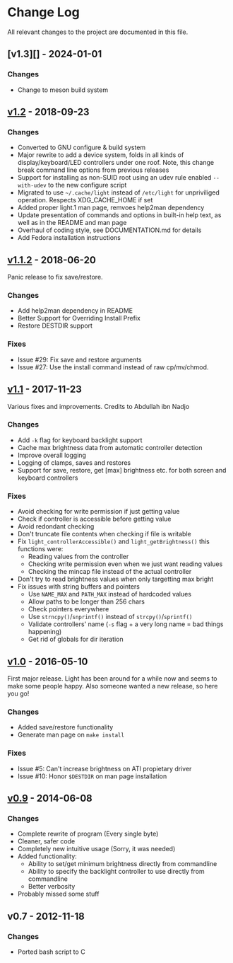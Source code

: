 Change Log
==========

All relevant changes to the project are documented in this file.


[v1.3][] - 2024-01-01
---------------------

### Changes
- Change to meson build system


[v1.2][] - 2018-09-23
---------------------

### Changes
- Converted to GNU configure & build system
- Major rewrite to add a device system, folds in all kinds of
  display/keyboard/LED controllers under one roof.  Note, this
  change break command line options from previous releases
- Support for installing as non-SUID root using an udev rule
  enabled `--with-udev` to the new configure script
- Migrated to use `~/.cache/light` instead of `/etc/light` for
  unpriviliged operation.  Respects XDG_CACHE_HOME if set
- Added proper light.1 man page, remvoes help2man dependency
- Update presentation of commands and options in built-in help text,
  as well as in the README and man page
- Overhaul of coding style, see DOCUMENTATION.md for details
- Add Fedora installation instructions


[v1.1.2][] - 2018-06-20
-----------------------

Panic release to fix save/restore.

### Changes
- Add help2man dependency in README
- Better Support for Overriding Install Prefix
- Restore DESTDIR support

### Fixes
- Issue #29: Fix save and restore arguments
- Issue #27: Use the install command instead of raw cp/mv/chmod.


[v1.1][] - 2017-11-23
---------------------

Various fixes and improvements.  Credits to Abdullah ibn Nadjo

### Changes
- Add `-k` flag for keyboard backlight support
- Cache max brightness data from automatic controller detection
- Improve overall logging
- Logging of clamps, saves and restores
- Support for save, restore, get [max] brightness etc. for both screen
  and keyboard controllers

### Fixes
- Avoid checking for write permission if just getting value
- Check if controller is accessible before getting value
- Avoid redondant checking
- Don't truncate file contents when checking if file is writable
- Fix `light_controllerAccessible()` and `light_getBrightness()` this
  functions were:
   - Reading values from the controller
   - Checking write permission even when we just want reading values
   - Checking the mincap file instead of the actual controller
- Don't try to read brightness values when only targetting max bright
- Fix issues with string buffers and pointers
  - Use `NAME_MAX` and `PATH_MAX` instead of hardcoded values
  - Allow paths to be longer than 256 chars
  - Check pointers everywhere
  - Use `strncpy()`/`snprintf()` instead of `strcpy()`/`sprintf()`
  - Validate controllers' name (`-s` flag + a very long name = bad
    things happening)
  - Get rid of globals for dir iteration


[v1.0][] - 2016-05-10
---------------------

First major release.  Light has been around for a while now and seems to
make some people happy.  Also someone wanted a new release, so here you
go!

### Changes
- Added save/restore functionality
- Generate man page on `make install`

### Fixes
- Issue #5: Can't increase brightness on ATI propietary driver
- Issue #10: Honor `$DESTDIR` on man page installation


[v0.9][] - 2014-06-08
---------------------

### Changes
- Complete rewrite of program (Every single byte)
- Cleaner, safer code
- Completely new intuitive usage (Sorry, it was needed)
- Added functionality:
  - Ability to set/get minimum brightness directly from commandline
  - Ability to specify the backlight controller to use directly from commandline
  - Better verbosity
- Probably missed some stuff


v0.7 - 2012-11-18
-----------------

### Changes
- Ported bash script to C


[UNRELEASED]: https://github.com/haikarainen/light/compare/v1.2...HEAD
[v1.2]:       https://github.com/haikarainen/light/compare/v1.1.2...v1.2
[v1.1.2]:     https://github.com/haikarainen/light/compare/v1.1...v1.1.2
[v1.1]:       https://github.com/haikarainen/light/compare/v1.0...v1.1
[v1.0]:       https://github.com/haikarainen/light/compare/v0.9...v1.0
[v0.9]:       https://github.com/haikarainen/light/compare/v0.7...v0.9
